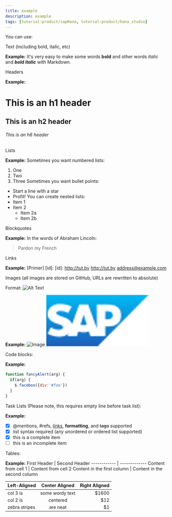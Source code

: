 ```yaml
---
title: example
description: example
tags: [tutorial:product/sapHana, tutorial:product/hana_studio]
---
```


You can use:

Text (including bold, italic, etc)

  **Example:** 
It's very easy to make some words **bold** and other words *italic* and ***bold italic*** with Markdown.

Headers

  **Example:** 
# This is an h1 header
## This is an h2 header
###### This is an h6 header

Lists

  **Example:** 
Sometimes you want numbered lists:
1. One
2. Two
3. Three
Sometimes you want bullet points:
* Start a line with a star
* Profit!
You can create nested lists:
* Item 1
* Item 2
  * Item 2a
  * Item 2b
  
Blockquotes

  **Example:** 
In the words of Abraham Lincoln:
> Pardon my French

Links

  **Example:** 
[Primer] [id]:
[id]: http://tut.by
<http://tut.by>
<address@example.com>

Images (all images are stored on GitHub, URLs are rewritten to absolute)

Format: ![Alt Text](url)

  **Example:** 
![Image](https://octodex.github.com/images/yaktocat.png)
![Example](/img/cq5dam.thumbnail.319.319.png)

Code blocks:

  **Example:** 
```javascript
function fancyAlert(arg) {
  if(arg) {
    $.facebox({div:'#foo'})
  }
}
```
Task Lists (Please note, this requires empty line before task list):

  **Example:** 
- [x] @mentions, #refs, [links](), **formatting**, and <del>tags</del> supported
- [x] list syntax required (any unordered or ordered list supported)
- [x] this is a complete item
- [ ] this is an incomplete item

Tables:

  **Example:** 
First Header | Second Header
------------ | -------------
Content from cell 1 | Content from cell 2
Content in the first column | Content in the second column

| Left-Aligned  | Center Aligned  | Right Aligned |
| :------------ |:---------------:| -----:|
| col 3 is      | some wordy text | $1600 |
| col 2 is      | centered        |   $12 |
| zebra stripes | are neat        |    $1 |
